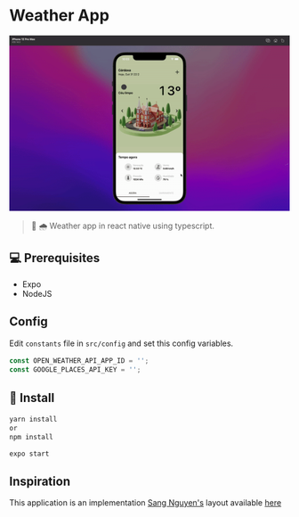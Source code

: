 # Weather App

<p align="center">
  <img src="doc/demo.gif" alt="App demonstration">
</p>

>🚀 🌧  Weather app in react native using typescript.

## 💻 Prerequisites

* Expo
* NodeJS


## Config

Edit ``constants`` file in ``src/config`` and set this config variables.

```typescript
const OPEN_WEATHER_API_APP_ID = '';
const GOOGLE_PLACES_API_KEY = '';
```


## 🚀 Install

```
yarn install
or
npm install
```

```
expo start
```

## Inspiration

This application is an implementation [Sang Nguyen's](https://dribbble.com/sanggggg) layout available [here](https://dribbble.com/shots/16307033--28-Weather-App-Interaction) 
